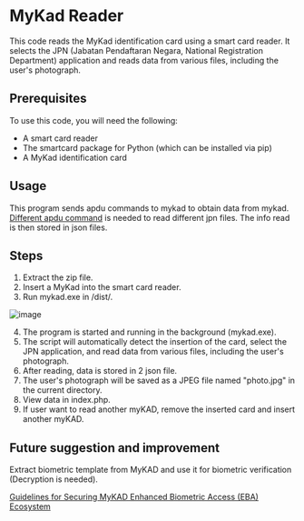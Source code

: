# MyKad Reader
This code reads the MyKad identification card using a smart card reader. It selects the JPN (Jabatan Pendaftaran Negara, National Registration Department) application and reads data from various files, including the user's photograph.

## Prerequisites
To use this code, you will need the following:
- A smart card reader
- The smartcard package for Python (which can be installed via pip)
- A MyKad identification card

## Usage
This program sends apdu commands to mykad to obtain data from mykad. [Different apdu command](http://forum.lowyat.net/index.php?showtopic=355950&view=findpost&p=11151482) is needed to read different jpn files. The info read is then stored in json files.

## Steps
1. Extract the zip file.
2. Insert a MyKad into the smart card reader.
3. Run mykad.exe in /dist/.

![image](https://user-images.githubusercontent.com/124897328/219552775-2b01736c-c44c-4110-b2b6-85a730048fcf.png)

4. The program is started and running in the background (mykad.exe).
5. The script will automatically detect the insertion of the card, select the JPN application, and read data from various files, including the user's photograph.
6. After reading, data is stored in 2 json file. 
7. The user's photograph will be saved as a JPEG file named "photo.jpg" in the current directory.
8. View data in index.php.
9. If user want to read another myKAD, remove the inserted card and insert another myKAD.



## Future suggestion and improvement
Extract biometric template from MyKAD and use it for biometric verification (Decryption is needed).

[Guidelines for Securing MyKAD Enhanced Biometric Access (EBA) Ecosystem](https://www.cybersecurity.my/data/content_files/56/2079.pdf)
